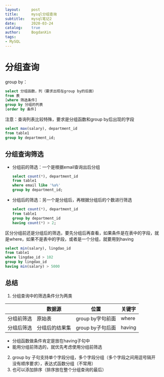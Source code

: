```yaml
---
layout:   	post
title: 		mysql分组查询
subtitle: 	mysql笔记2
date:		2020-03-24
catalog:	true
author:		BogdanXin
tags:
- MySQL
---
```




# 分组查询

group by：

```sql
select 分组函数，列（要求出现在group by的后面）
from 表
[where 筛选条件]
group by 分组的列表
[order by 条件]
```

注意：查询列表比较特殊，要求是分组函数和group by后出现的字段

```sql
select max(salary), department_id
from table1
group by department_id;
```



## 分组查询筛选

* 分组前的筛选：一个是根据email查询出后分组

  ```sql
  select count(*), department_id
  from table1
  where email like '%a%'
  group by department_id;
  ```

* 分组后的筛选：另一个是分组后，再根据分组后的个数进行筛选

  ```sql
  select count(*), department_id
  from table1
  group by department_id
  having count(*) > 2;
  ```

区分分组前还是分组后的筛选，要先分组后再查看，如果条件是在表中的字段，就是where，如果不是表中的字段，或者是一个分组，就要用到having

```sql
select min(salary), lingdao_id
from table1
where lingdao_id > 102
group by lingdao_id
having min(salary) > 5000
```



## 总结

1. 分组查询中的筛选条件分为两类

|            | 数据源         | 位置             | 关键字 |
| ---------- | -------------- | ---------------- | ------ |
| 分组前筛选 | 原始表         | group by字句前面 | where  |
| 分组后筛选 | 分组后的结果集 | group by子句后面 | having |

* 分组函数做条件肯定是放在having子句中
* 能用分组前筛选的，就优先考虑使用分组前筛选

2. group by 子句支持单个字段分组，多个字段分组（多个字段之间用逗号隔开没有顺序要求），表达式函数分组（不常用）
3. 也可以添加排序（排序放在整个分组查询的最后）

